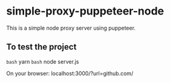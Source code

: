 # simple-proxy-puppeteer-node
This is a simple node proxy server using puppeteer.

## To test the project

`bash` yarn
`bash` node server.js

On your browser:
localhost:3000/?url=github.com/